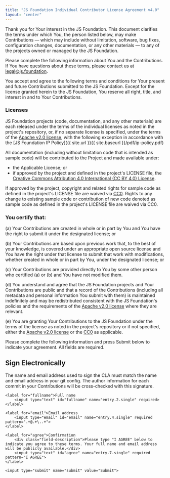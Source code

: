 ```yaml
---
title: "JS Foundation Individual Contributor License Agreement v4.0"
layout: "center"
---
```


Thank you for Your interest in the JS Foundation. This document clarifies the terms under which You, the person listed below, may make Contributions — which may include without limitation, software, bug fixes, configuration changes, documentation, or any other materials — to any of the projects owned or managed by the JS Foundation.

Please complete the following information about You and the Contributions. If You have questions about these terms, please contact us at legal@js.foundation.

You accept and agree to the following terms and conditions for Your present and future Contributions submitted to the JS Foundation. Except for the license granted herein to the JS Foundation, You reserve all right, title, and interest in and to Your Contributions.

### Licenses

JS Foundation projects (code, documentation, and any other materials) are each released under the terms of the individual licenses as noted in the project's repository, or, if no separate license is specified, under the terms of the [Apache v2.0 license](https://www.tldrlegal.com/l/apache2), with the following exception in accordance with the [JS Foundation IP Policy]({{ site.url }}{{ site.baseurl }}/pdf/ip-policy.pdf)

All documentation (including without limitation code that is intended as sample code) will be contributed to the Project and made available under:

* the Applicable License; or
* if approved by the project and defined in the project's LICENSE file, the [Creative Commons Attribution 4.0 International (CC BY 4.0) License](https://www.tldrlegal.com/l/ccby4).

If approved by the project, copyright and related rights for sample code as defined in the project's LICENSE file are waived via [CC0](https://tldrlegal.com/l/cc0-1.0). Rights to any change to existing sample code or contribution of new code denoted as sample code as defined in the project's LICENSE file are waived via CC0.

### You certify that:

(a) Your Contributions are created in whole or in part by You and You have the right to submit it under the designated license; or

(b) Your Contributions are based upon previous work that, to the best of your knowledge, is covered under an appropriate open source license and You have the right under that license to submit that work with modifications, whether created in whole or in part by You, under the designated license; or

(c) Your Contributions are provided directly to You by some other person who certified (a) or (b) and You have not modified them.

(d) You understand and agree that the JS Foundation projects and Your Contributions are public and that a record of the Contributions (including all metadata and personal information You submit with them) is maintained indefinitely and may be redistributed consistent with the JS Foundation's policies and the requirements of the [Apache v2.0 license](https://www.tldrlegal.com/l/apache2) where they are relevant.

(e) You are granting Your Contributions to the JS Foundation under the terms of the license as noted in the project's repository or if not specified, either the [Apache v2.0 license](https://www.tldrlegal.com/l/apache2) or the [CC0](https://tldrlegal.com/l/cc0-1.0) as applicable.

Please complete the following information and press Submit below to indicate your agreement. All fields are required.

## Sign Electronically

<form method="POST" action="https://spreadsheets.google.com/spreadsheet/formResponse?formkey=dFJucXdGZXlRdVh2SUVUb2hsb0FBYkE6MQ&theme=0AX42CRMsmRFbUy1kN2NjY2Y0Mi1iYWFmLTQxMWMtYjM0NC04NmZmYTIwZDRkMGQ&embedded=true&ifq" class="top-labels">
	<div class="note">The name and email address used to sign the CLA must match the name and email address in your git config. The author information for each commit in your Contributions will be cross-checked with this signature.</div>

	<label for="fullname">Full name
		<input type="text" id="fullname" name="entry.2.single" required>
	</label>

	<label for="email">Email address
		<input type="email" id="email" name="entry.4.single" required pattern=".+@.+\..+">
	</label>

	<label for="agree">Confirmation
		<div class="field-description">Please type "I AGREE" below to indicate you agree to these terms. Your full name and email address will be publicly available.</div>
		<input type="text" id="agree" name="entry.7.single" required pattern="I AGREE">
	</label>

	<input type="submit" name="submit" value="Submit">
</form>
